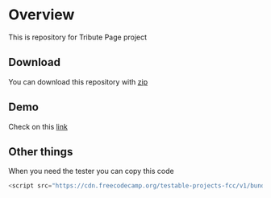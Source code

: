 # Overview
This is repository for Tribute Page project

## Download
You can download this repository with [zip](https://github.com/Clouza/fcc-tribute-page/archive/refs/heads/master.zip)

## Demo
Check on this [link](https://clouza.github.io/fcc-tribute-page/)

## Other things
When you need the tester you can copy this code

```javascript
<script src="https://cdn.freecodecamp.org/testable-projects-fcc/v1/bundle.js"></script>
```
